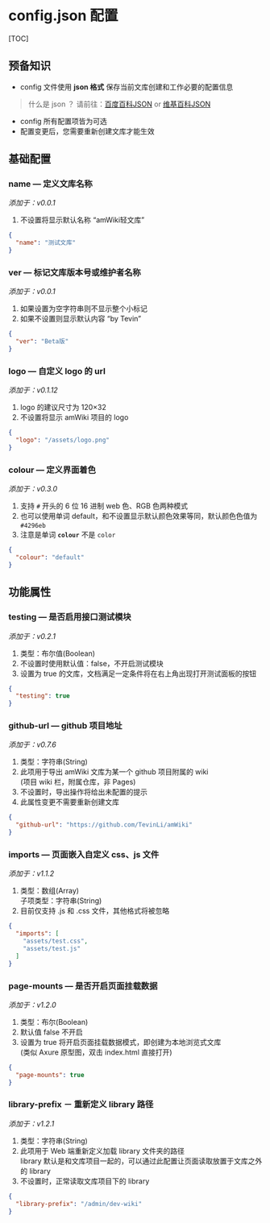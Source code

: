 # config.json 配置

[TOC]

## 预备知识
- config 文件使用 **json 格式** 保存当前文库创建和工作必要的配置信息
> 什么是 json ？ 请前往：[百度百科JSON](https://baike.baidu.com/item/JSON) or [维基百科JSON](https://en.wikipedia.org/wiki/JSON)
- config 所有配置项皆为可选
- 配置变更后，您需要重新创建文库才能生效


## 基础配置

### name — 定义文库名称
_添加于：v0.0.1_

1. 不设置将显示默认名称 “amWiki轻文库”

```json
{
  "name": "测试文库"
}
```

### ver — 标记文库版本号或维护者名称
_添加于：v0.0.1_

1. 如果设置为空字符串则不显示整个小标记  
2. 如果不设置则显示默认内容 “by Tevin”

```json
{
  "ver": "Beta版"
}
```

### logo — 自定义 logo 的 url
_添加于：v0.1.12_

1. logo 的建议尺寸为 120×32  
2. 不设置将显示 amWiki 项目的 logo

```json
{
  "logo": "/assets/logo.png"
}
```

### colour — 定义界面着色
_添加于：v0.3.0_

1. 支持 `#` 开头的 6 位 16 进制 web 色、RGB 色两种模式
2. 也可以使用单词 default，和不设置显示默认颜色效果等同，默认颜色色值为 `#4296eb`
3. 注意是单词 **`colour`** 不是 `color`

```json
{
  "colour": "default"
}
```

## 功能属性

### testing — 是否启用接口测试模块
_添加于：v0.2.1_

1. 类型：布尔值(Boolean)
2. 不设置时使用默认值：false，不开启测试模块
3. 设置为 true 的文库，文档满足一定条件将在右上角出现打开测试面板的按钮

```json
{
  "testing": true
}
```

### github-url — github 项目地址
_添加于：v0.7.6_

1. 类型：字符串(String)
2. 此项用于导出 amWiki 文库为某一个 github 项目附属的 wiki  
   (项目 wiki 栏，附属仓库，非 Pages)
3. 不设置时，导出操作将给出未配置的提示
4. 此属性变更不需要重新创建文库

```json
{
  "github-url": "https://github.com/TevinLi/amWiki"
}
```

### imports — 页面嵌入自定义 css、js 文件
_添加于：v1.1.2_

1. 类型：数组(Array)  
   子项类型：字符串(String)
2. 目前仅支持 .js 和 .css 文件，其他格式将被忽略

```json
{
  "imports": [
    "assets/test.css",
    "assets/test.js"
  ]
}
```

### page-mounts — 是否开启页面挂载数据
_添加于：v1.2.0_

1. 类型：布尔(Boolean)
2. 默认值 false 不开启
3. 设置为 true 将开启页面挂载数据模式，即创建为本地浏览式文库  
   (类似 Axure 原型图，双击 index.html 直接打开)

```json
{
  "page-mounts": true
}
```

### library-prefix － 重新定义 library 路径
_添加于：v1.2.1_

1. 类型：字符串(String)
2. 此项用于 Web 端重新定义加载 library 文件夹的路径  
   library 默认是和文库项目一起的，可以通过此配置让页面读取放置于文库之外的 library  
3. 不设置时，正常读取文库项目下的 library

```json
{
  "library-prefix": "/admin/dev-wiki"
}
```
